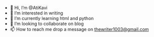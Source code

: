 - 👋 Hi, I’m @AtiKavi
- 👀 I’m interested in writing
- 🌱 I’m currently learning html and python
- 💞️ I’m looking to collaborate on blog
- 📫 How to reach me drop a message on thewriter1003@gmail.com

<!---
AtiKavi/AtiKavi is a ✨ special ✨ repository because its `README.md` (this file) appears on your GitHub profile.
You can click the Preview link to take a look at your changes.
--->

